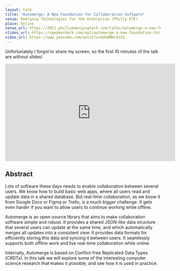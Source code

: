 ```yaml
---
layout: talk
title: "Automerge: A New Foundation for Collaboration Software"
venue: Emerging Technologies for the Enterprise (Philly ETE)
place: Online
venue_url: https://2021.phillyemergingtech.com/talks/automerge-a-new-foundation-for-collaboration-software/
slides_url: https://speakerdeck.com/ept/automerge-a-new-foundation-for-collaboration-software
video_url: https://www.youtube.com/watch?v=UUGdMHrdzIU
---
```


Unfortunately I forgot to share my screen, so the first 10 minutes of the talk are without slides!

<iframe width="550" height="315" src="https://www.youtube.com/embed/UUGdMHrdzIU" title="YouTube video player" frameborder="0" allow="accelerometer; autoplay; clipboard-write; encrypted-media; gyroscope; picture-in-picture" allowfullscreen></iframe>

<script async class="speakerdeck-embed" data-id="6288c2fdb7674b13acc82291373f1491" data-ratio="1.33333333333333" src="//speakerdeck.com/assets/embed.js"></script>

Abstract
--------

Lots of software these days needs to enable collaboration between several users. We know how to
build basic web apps, where all users read and update data in a shared database. But real-time
collaboration, as we know it from Google Docs or Figma or Trello, is a much bigger challenge. It
gets even harder if you want to allow users to continue working while offline.

Automerge is an open-source library that aims to make collaboration software simple and robust. It
provides a shared JSON-like data structure that several users can update at the same time, and which
automatically merges all updates into a consistent view. It provides data formats for efficiently
storing this data and syncing it between users. It seamlessly supports both offline work and live
real-time collaboration while online.

Internally, Automerge is based on Conflict-free Replicated Data Types (CRDTs). In this talk we will
explore some of the interesting computer science research that makes it possible, and see how it is
used in practice.

